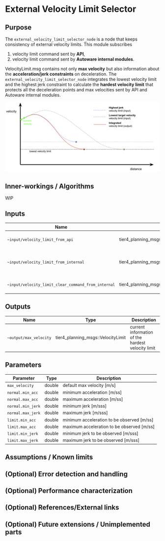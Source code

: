 # External Velocity Limit Selector

## Purpose

The `external_velocity_limit_selector_node` is a node that keeps consistency of external velocity limits. This module subscribes

1. velocity limit command sent by **API**,
2. velocity limit command sent by **Autoware internal modules**.

VelocityLimit.msg contains not only **max velocity** but also information about the **acceleration/jerk constraints** on deceleration. The `external_velocity_limit_selector_node` integrates the lowest velocity limit and the highest jerk constraint to calculate the **hardest velocity limit** that protects all the deceleration points and max velocities sent by API and Autoware internal modules.

![selector algorithm](./image/external_velocity_limit_selector.png)

## Inner-workings / Algorithms

WIP

<!-- Write how this package works. Flowcharts and figures are great. Add sub-sections as you like.

Example:
  ### Flowcharts

  ...(PlantUML or something)

  ### State Transitions

  ...(PlantUML or something)

  ### How to filter target obstacles

  ...

  ### How to optimize trajectory

  ...
-->

## Inputs

| Name                                                | Type                                              | Description                                   |
| --------------------------------------------------- | ------------------------------------------------- | --------------------------------------------- |
| `~input/velocity_limit_from_api`                    | tier4_planning_msgs::VelocityLimit             | velocity limit from api                       |
| `~input/velocity_limit_from_internal`               | tier4_planning_msgs::VelocityLimit             | velocity limit from autoware internal modules |
| `~input/velocity_limit_clear_command_from_internal` | tier4_planning_msgs::VelocityLimitClearCommand | velocity limit clear command                  |

## Outputs

| Name                   | Type                                  | Description                                       |
| ---------------------- | ------------------------------------- | ------------------------------------------------- |
| `~output/max_velocity` | tier4_planning_msgs::VelocityLimit | current information of the hardest velocity limit |

## Parameters

| Parameter         | Type   | Description                                |
| ----------------- | ------ | ------------------------------------------ |
| `max_velocity`    | double | default max velocity [m/s]                 |
| `normal.min_acc`  | double | minimum acceleration [m/ss]                |
| `normal.max_acc`  | double | maximum acceleration [m/ss]                |
| `normal.min_jerk` | double | minimum jerk [m/sss]                       |
| `normal.max_jerk` | double | maximum jerk [m/sss]                       |
| `limit.min_acc`   | double | minimum acceleration to be observed [m/ss] |
| `limit.max_acc`   | double | maximum acceleration to be observed [m/ss] |
| `limit.min_jerk`  | double | minimum jerk to be observed [m/sss]        |
| `limit.max_jerk`  | double | maximum jerk to be observed [m/sss]        |

## Assumptions / Known limits

<!-- Write assumptions and limitations of your implementation.

Example:
  This algorithm assumes obstacles are not moving, so if they rapidly move after the vehicle started to avoid them, it might collide with them.
  Also, this algorithm doesn't care about blind spots. In general, since too close obstacles aren't visible due to the sensing performance limit, please take enough margin to obstacles.
-->

## (Optional) Error detection and handling

<!-- Write how to detect errors and how to recover from them.

Example:
  This package can handle up to 20 obstacles. If more obstacles found, this node will give up and raise diagnostic errors.
-->

## (Optional) Performance characterization

<!-- Write performance information like complexity. If it wouldn't be the bottleneck, not necessary.

Example:
  ### Complexity

  This algorithm is O(N).

  ### Processing time

  ...
-->

## (Optional) References/External links

<!-- Write links you referred to when you implemented.

Example:
  [1] {link_to_a_thesis}
  [2] {link_to_an_issue}
-->

## (Optional) Future extensions / Unimplemented parts

<!-- Write future extensions of this package.

Example:
  Currently, this package can't handle the chattering obstacles well. We plan to add some probabilistic filters in the perception layer to improve it.
  Also, there are some parameters that should be global(e.g. vehicle size, max steering, etc.). These will be refactored and defined as global parameters so that we can share the same parameters between different nodes.
-->
